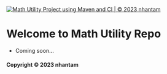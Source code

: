 [![Math Utility Project using Maven and CI | © 2023 nhantam](https://github.com/nhantam2502/math-util-mvn/actions/workflows/math-util-ci.yml/badge.svg)](https://github.com/nhantam2502/math-util-mvn/actions/workflows/math-util-ci.yml)

# Welcome to Math Utility Repo

* Coming soon...

#### Copyright &#169; 2023 nhantam